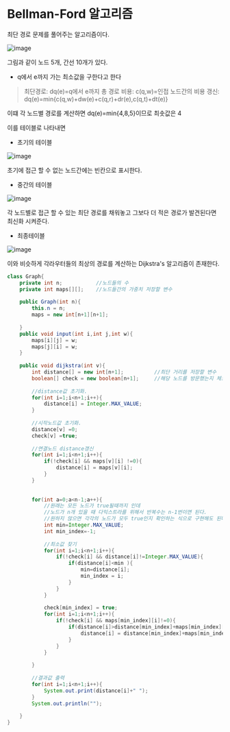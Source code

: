 # Bellman-Ford 알고리즘
최단 경로 문제를 풀어주는 알고리즘이다.

![image](https://user-images.githubusercontent.com/80390524/120074414-be693680-c0d7-11eb-90fe-5d951b5fe2a5.png)

그림과 같이 노드 5개, 간선 10개가 있다.

* q에서 e까지 가는 최소값을 구한다고 한다

> 최단경로: dq(e)=q에서 e까지 총 경로
> 비용: c(q,w)=인접 노드간의 비용
> 갱신: dq(e)=min{c(q,w)+dw(e)+c(q,r)+dr(e),c(q,t)+dt(e)}

이떄 각 노드별 경로를 계산하면 dq(e)=min{4,8,5}이므로
최솟값은 4

이를 테이블로 나타내면

* 초기의 테이블


![image](https://user-images.githubusercontent.com/80390524/120074556-5bc46a80-c0d8-11eb-826e-afd12876ee38.png)


초기에 접근 할 수 없는 노드간에는 빈칸으로 표시한다.


* 중간의 테이블

![image](https://user-images.githubusercontent.com/80390524/120074577-7565b200-c0d8-11eb-8230-27981777d996.png)


각 노드별로 접근 할 수 있는 최단 경로를 채워놓고 그보다 더 적은 경로가 발견된다면 최신화 시켜준다.


* 최종테이블

![image](https://user-images.githubusercontent.com/80390524/120074625-a645e700-c0d8-11eb-8c11-24c90bd1fd9f.png)



이와 비슷하게 각라우터들의 최상의 경로를 계산하는 Dijkstra's 알고리즘이 존재한다.



```java
class Graph{
    private int n;           //노드들의 수
    private int maps[][];    //노드들간의 가중치 저장할 변수
 
    public Graph(int n){
        this.n = n;
        maps = new int[n+1][n+1];
         
    }
    public void input(int i,int j,int w){
        maps[i][j] = w;
        maps[j][i] = w;
    }
 
    public void dijkstra(int v){
        int distance[] = new int[n+1];          //최단 거리를 저장할 변수
        boolean[] check = new boolean[n+1];     //해당 노드를 방문했는지 체크할 변수
         
        //distance값 초기화.
        for(int i=1;i<n+1;i++){
            distance[i] = Integer.MAX_VALUE;
        }
         
        //시작노드값 초기화.
        distance[v] =0;
        check[v] =true;
         
        //연결노드 distance갱신
        for(int i=1;i<n+1;i++){
            if(!check[i] && maps[v][i] !=0){
                distance[i] = maps[v][i];
            }
        }
         
         
        for(int a=0;a<n-1;a++){ 
            //원래는 모든 노드가 true될때까지 인데 
            //노드가 n개 있을 때 다익스트라를 위해서 반복수는 n-1번이면 된다.
            //원하지 않으면 각각의 노드가 모두 true인지 확인하는 식으로 구현해도 된다.
            int min=Integer.MAX_VALUE;
            int min_index=-1;
             
            //최소값 찾기
            for(int i=1;i<n+1;i++){
                if(!check[i] && distance[i]!=Integer.MAX_VALUE){
                    if(distance[i]<min ){
                        min=distance[i];
                        min_index = i;
                    }
                }
            }
             
            check[min_index] = true;
            for(int i=1;i<n+1;i++){
                if(!check[i] && maps[min_index][i]!=0){
                    if(distance[i]>distance[min_index]+maps[min_index][i]){
                        distance[i] = distance[min_index]+maps[min_index][i];
                    }
                }
            }
 
        }
         
        //결과값 출력
        for(int i=1;i<n+1;i++){
            System.out.print(distance[i]+" ");
        }
        System.out.println("");
         
    }
}

```
